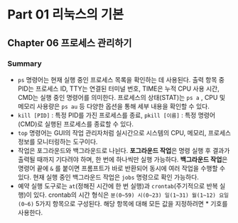 # Part 01 리눅스의 기본
## Chapter 06 프로세스 관리하기

### Summary
- `ps` 명령어는 현재 실행 중인 프로세스 목록을 확인하는 데 사용된다. 출력 항목 중 PID는 프로세스 ID, TTY는 연결된 터미널 번호, TIME은 누적 CPU 사용 시간, CMD는 실행 중인 명령어를 의미한다. 프로세스의 상태(STAT)는 `ps a` , CPU 및 메모리 사용량은 `ps au` 등 다양한 옵션을 통해 세부 내용을 확인할 수 있다.
- `kill [PID]` : 특정 PID를 가진 프로세스를 종료, `pkill [이름]` : 특정 명령어(CMD)로 실행된 프로세스를 종료할 수 있다.
- `top` 명령어는 GUI의 작업 관리자처럼 실시간으로 시스템의 CPU, 메모리, 프로세스 정보를 모니터링하는 도구이다.
- 작업은 포그라운드와 백그라운드로 나뉜다. **포그라운드 작업**은 명령 실행 후 결과가 출력될 때까지 기다려야 하며, 한 번에 하나씩만 실행 가능하다. **백그라운드 작업**은 명령어 끝에 `&` 를 붙이면 프롬프트가 바로 반환되어 동시에 여러 작업을 수행할 수 있다. 현재 실행 중인 백그라운드 작업은 `jobs` 명령으로 확인 가능하다.
- 예약 실행 도구로는 `at`(정해진 시간에 한 번 실행)과 `crontab`(주기적으로 반복 실행)이 있다. crontab의 시간 형식은 `분(0~59) 시(0~23) 일(1~31) 월(1~12) 요일(0~6)` 5가지 항목으로 구성된다. 해당 항목에 대해 모든 값을 지정하려면 * 기호를 사용한다.
